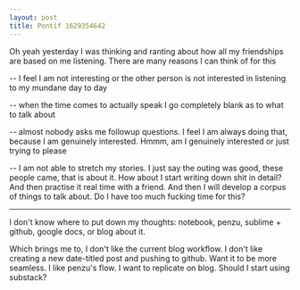 ```yaml
---
layout: post
title: Pontif 1629354642
---
```


Oh yeah yesterday I was thinking and ranting about how all my friendships are based on me listening. There are many reasons I can think of for this



-- I feel I am not interesting or the other person is not interested in listening to my mundane day to day



-- when the time comes to actually speak I go completely blank as to what to talk about



-- almost nobody asks me followup questions. I feel I am always doing that, because I am genuinely interested. Hmmm, am I genuinely interested or just trying to please



-- I am not able to stretch my stories. I just say the outing was good, these people came, that is about it. How about I start writing down shit in detail? And then practise it real time with a friend. And then I will develop a corpus of things to talk about. Do I have too much fucking time for this?



---



I don't know where to put down my thoughts: notebook, penzu, sublime + github, google docs, or blog about it. 



Which brings me to, I don't like the current blog workflow. I don't like creating a new date-titled post and pushing to github. Want it to be more seamless. I like penzu's flow. I want to replicate on blog. Should I start using substack?
